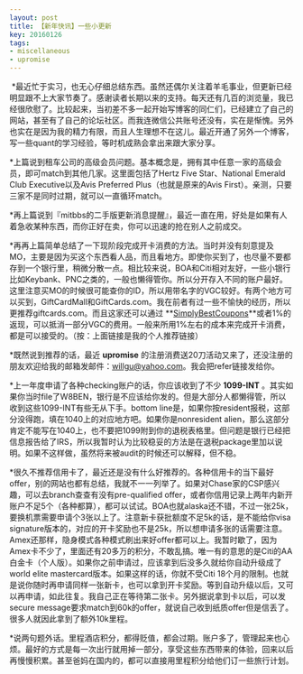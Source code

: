 ```yaml
---
layout: post
title: 【新年快讯】一些小更新
key: 20160126
tags:
- miscellaneous
- upromise
---
```


 *最近忙于实习，也无心仔细总结东西。虽然还偶尔关注着羊毛事业，但更新已经明显跟不上大家节奏了。感谢读者长期以来的支持。每天还有几百的浏览量，我已经很欣慰了。比较起来，当初差不多一起开始写博客的同仁们，已经建立了自己的网站，甚至有了自己的论坛社区。而我连微信公共账号还没有，实在是惭愧。另外也实在是因为我的精力有限，而且人生理想不在这儿。最近开通了另外一个博客，写一些quant的学习经验，等时机成熟会拿出来跟大家分享。
 

*上篇说到租车公司的高级会员问题。基本概念是，拥有其中任意一家的高级会员，即可match到其他几家。这里面包括了Hertz Five Star、National Emerald Club Executive以及Avis Preferred Plus（也就是原来的Avis First）。亲测，只要三家不是同时过期，就可以一直循环match。
 

*再上篇说到『mitbbs的二手版更新消息提醒』，最近一直在用，好处是如果有人着急收某种东西，而你正好在卖，你可以迅速的抢在别人之前成交。
 

*再再上篇简单总结了一下现阶段完成开卡消费的方法。当时并没有刻意提及MO，主要是因为买这个东西看人品，而且看地方。即使你买到了，也尽量不要都存到一个银行里，稍微分散一点。相比较来说，BOA和Citi相对友好，一些小银行比如Keybank、PNC之类的，一般也懒得管你。所以分开存入不同的账户最好。这里注意买MO的时候很可能查你的ID，所以用带名字的VGC较好。有两个地方可以买到，GiftCardMall和GiftCards.com。我在前者有过一些不愉快的经历，所以更推荐giftcards.com。而且这家还可以通过
**[SimplyBestCoupons](https://www.simplybestcoupons.com/?refid=49191)**或者1%的返现，可以抵消一部分VGC的费用。一般来所用1%左右的成本来完成开卡消费，都是可以接受的。（按：上面链接是我的个人推荐链接）
 

*既然说到推荐的话，最近
**upromise**
的注册消费送20刀活动又来了，还没注册的朋友欢迎给我的邮箱发邮件：willgu@yahoo.com。我会把refer链接发给你。
 

*上一年度申请了各种checking账户的话，你应该收到了不少
**1099-INT**
。其实如果你当时file了W8BEN，银行是不应该给你发的。但是大部分人都懒得管，所以收到这些1099-INT有些无从下手。bottom line是，如果你按resident报税，这部分没得跑，填在1040上的对应地方吧。如果你是nonresident alien，那么这部分肯定不能写在1040上，也不要把1099附到你的退税表格里。但问题是银行已经把信息报告给了IRS，所以我暂时认为比较稳妥的方法是在退税package里加以说明。如果不这样做，虽然将来被audit的时候还可以解释，但不稳。
 

*很久不推荐信用卡了，最近还是没有什么好推荐的。各种信用卡的当下最好offer，别的网站也都有总结，我就不一一列举了。如果对Chase家的CSP感兴趣，可以去branch查查有没有pre-qualified offer，或者你信用记录上两年内新开账户不足5个（各种都算），都可以试试。BOA也就alaska还不错，不过一张25k，要换机票需要申请个3张以上了。注意新卡获批额度不足5k的话，是不能给你visa signature版本的，对应的开卡奖励也不是25k，所以想申请多张的话需要注意。Amex还那样，隐身模式各种模式刷出来好offer都可以上。我暂时歇了，因为Amex卡不少了，里面还有20多万的积分，不敢乱搞。唯一有的意思的是Citi的AA白金卡（个人版）。如果你之前申请过，应该拿到后没多久就给你自动升级成了world elite mastercard版本。如果这样的话，你就不受Citi 18个月的限制。也就是说你随时再申请同样一张新卡，也可以拿到开卡奖励。等到自动升级以后，又可以再申请，如此往复。我自己正在等待第二张卡。另外据说拿到卡以后，可以发secure message要求match到60k的offer，就说自己收到纸质offer但是信丢了。很多人就因此拿到了额外10k里程。
 

*说两句题外话。里程酒店积分，都得贬值，都会过期。账户多了，管理起来也心烦。最好的方式是每一次出行就用掉一部分，享受这些东西带来的体验，回来以后再慢慢积累。甚至爸妈在国内的，都可以直接用里程积分给他们订一些旅行计划。